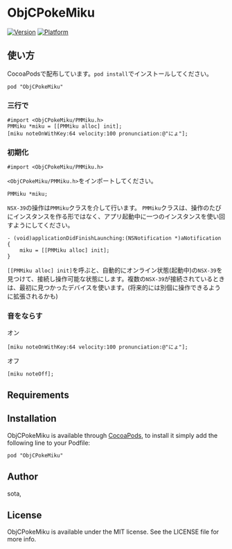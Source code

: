 # ObjCPokeMiku

[![Version](http://cocoapod-badges.herokuapp.com/v/ObjCPokeMiku/badge.png)](http://cocoadocs.org/docsets/ObjCPokeMiku)
[![Platform](http://cocoapod-badges.herokuapp.com/p/ObjCPokeMiku/badge.png)](http://cocoadocs.org/docsets/ObjCPokeMiku)

## 使い方

CocoaPodsで配布しています。`pod install`でインストールしてください。

    pod "ObjCPokeMiku"
    
### 三行で

```
#import <ObjCPokeMiku/PMMiku.h>
PMMiku *miku = [[PMMiku alloc] init];
[miku noteOnWithKey:64 velocity:100 pronunciation:@"にょ"];
```

### 初期化

```
#import <ObjCPokeMiku/PMMiku.h>
```

`<ObjCPokeMiku/PMMiku.h>`をインポートしてください。

```
PMMiku *miku;
```

`NSX-39`の操作は`PMMiku`クラスを介して行います。
`PMMiku`クラスは、操作のたびにインスタンスを作る形ではなく、アプリ起動中に一つのインスタンスを使い回すようにしてください。

```
- (void)applicationDidFinishLaunching:(NSNotification *)aNotification
{
    miku = [[PMMiku alloc] init];
}
```

`[[PMMiku alloc] init]`を呼ぶと、自動的にオンライン状態(起動中)の`NSX-39`を見つけて、接続し操作可能な状態にします。複数の`NSX-39`が接続されているときは、最初に見つかったデバイスを使います。(将来的には別個に操作できるように拡張されるかも)

### 音をならす

オン

```
[miku noteOnWithKey:64 velocity:100 pronunciation:@"にょ"];
```

オフ

```
[miku noteOff];
```

## Requirements

## Installation

ObjCPokeMiku is available through [CocoaPods](http://cocoapods.org), to install
it simply add the following line to your Podfile:

    pod "ObjCPokeMiku"

## Author

sota, 

## License

ObjCPokeMiku is available under the MIT license. See the LICENSE file for more info.

